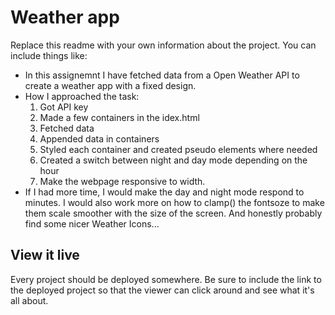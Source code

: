 # Weather app

Replace this readme with your own information about the project. You can include things like:

- In this assignemnt I have fetched data from a Open Weather API to create a weather app with a fixed design.
- How I approached the task:
  1. Got API key
  2. Made a few containers in the idex.html
  3. Fetched data
  4. Appended data in containers
  5. Styled each container and created pseudo elements where needed
  6. Created a switch between night and day mode depending on the hour
  7. Make the webpage responsive to width.
- If I had more time, I would make the day and night mode respond to minutes. I would also work more on how to clamp() the fontsoze to make them scale smoother with the size of the screen. And honestly probably find some nicer Weather Icons...

## View it live
Every project should be deployed somewhere. Be sure to include the link to the deployed project so that the viewer can click around and see what it's all about.
